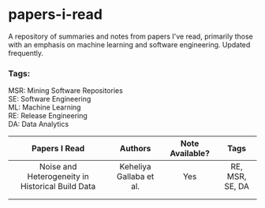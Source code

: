 # papers-i-read

A repository of summaries and notes from papers I've read, primarily those with an emphasis on machine learning and software engineering. Updated frequently.

### Tags:

MSR: Mining Software Repositories
<br>
SE: Software Engineering
<br>
ML: Machine Learning
<br>
RE: Release Engineering
<br>
DA: Data Analytics

|                **Papers I Read**                 |       **Authors**       | **Note Available?** |    **Tags**     |
| :----------------------------------------------: | :---------------------: | :-----------------: | :-------------: |
| Noise and Heterogeneity in Historical Build Data | Keheliya Gallaba et al. |         Yes         | RE, MSR, SE, DA |
|                                                  |                         |                     |                 |
|                                                  |                         |                     |                 |
